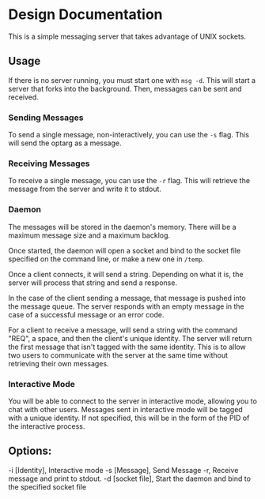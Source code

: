 # Design Documentation
This is a simple messaging server that takes advantage of UNIX sockets.

## Usage
If there is no server running, you must start one with `msg -d`.
This will start a server that forks into the background. Then, messages can be
sent and received.

### Sending Messages
To send a single message, non-interactively, you can use the `-s` flag. This
will send the optarg as a message.

### Receiving Messages
To receive a single message, you can use the `-r` flag. This will retrieve the
message from the server and write it to stdout. 

### Daemon
The messages will be stored in the daemon's memory. There will be a maximum
message size and a maximum backlog.

Once started, the daemon will open a socket and bind to the socket file
specified on the command line, or make a new one in `/temp`. 

Once a client connects, it will send a string. Depending on what it is, the
server will process that string and send a response. 

In the case of the client
sending a message, that message is pushed into the message queue. The server
responds with an empty message in the case of a successful message or an error
code. 

For a client to receive a message, will send a string with the command "REQ", 
a space, and then the client's unique identity. The server will return the first
message that isn't tagged with the same identity. This is to allow two users to
communicate with the server at the same time without retrieving their own
messages.

### Interactive Mode
You will be able to connect to the server in interactive mode, allowing you to
chat with other users. Messages sent in interactive mode will be tagged with a
unique identity. If not specified, this will be in the form of the PID of the interactive process. 

## Options:
-i [Identity],              Interactive mode
-s [Message],               Send Message
-r,                         Receive message and print to stdout.
-d [socket file],           Start the daemon and bind to the specified socket file
